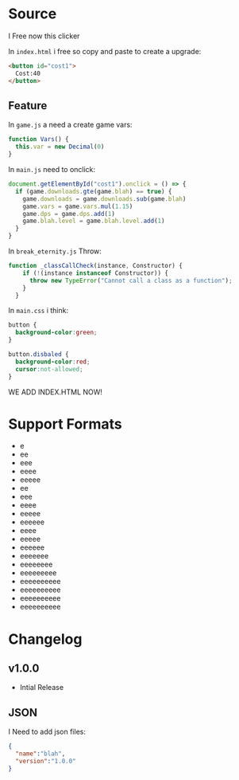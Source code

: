 # Source
I Free now this clicker

In `index.html` i free so copy and paste to create a upgrade:
```html
<button id="cost1">
  Cost:40
</button>
```
## Feature
In `game.js` a need a create game vars:
```js
function Vars() {
  this.var = new Decimal(0)
}
```

In `main.js` need to onclick:
```js
document.getElementById("cost1").onclick = () => {
  if (game.downloads.gte(game.blah) == true) {
    game.downloads = game.downloads.sub(game.blah)
    game.vars = game.vars.mul(1.15)
    game.dps = game.dps.add(1)
    game.blah.level = game.blah.level.add(1)
  }
}
```

In `break_eternity.js` Throw:
```js
function _classCallCheck(instance, Constructor) {
    if (!(instance instanceof Constructor)) {
      throw new TypeError("Cannot call a class as a function");
    }
  }
```

In `main.css` i think:
```css
button {
  background-color:green;
}

button.disbaled {
  background-color:red;
  cursor:not-allowed;
}
```

WE ADD INDEX.HTML NOW!

# Support Formats
- e
- ee
- eee
- eeee
- eeeee
- ee
- eee
- eeee
- eeeee
- eeeeee
- eeee
- eeeee
- eeeeee
- eeeeeee
- eeeeeeee
- eeeeeeeee
- eeeeeeeeee
- eeeeeeeeee
- eeeeeeeeee
- eeeeeeeeee

# Changelog
## v1.0.0
- Intial  Release

## JSON
I Need to add json files:
```json
{
  "name":"blah",
  "version":"1.0.0"
}
```